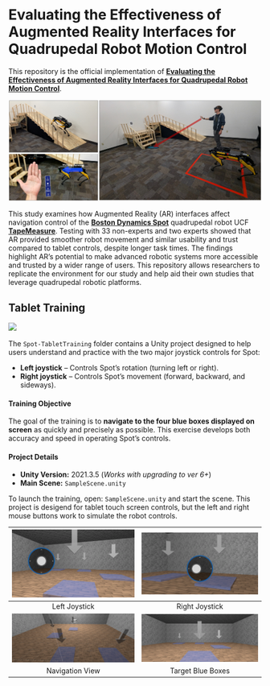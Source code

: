 # Evaluating the Effectiveness of Augmented Reality Interfaces for Quadrupedal Robot Motion Control

This repository is the official implementation of [**Evaluating the Effectiveness of Augmented Reality Interfaces for Quadrupedal Robot Motion Control**](). 

![Heder Imager for project.](images/header.png)

This study examines how Augmented Reality (AR) interfaces affect navigation control of the [**Boston Dynamics Spot**](https://bostondynamics.com/products/spot/) quadrupedal robot UCF [**TapeMeasure**](https://www.instagram.com/ucf.tapemeasure/). Testing with 33 non-experts and two experts showed that AR provided smoother robot movement and similar usability and trust compared to tablet controls, despite longer task times. The findings highlight AR’s potential to make advanced robotic systems more accessible and trusted by a wider range of users. This repository allows researchers to replicate the environment for our study and help aid their own studies that leverage quadrupedal robotic platforms.

## Tablet Training

![](images/TabletTraining2.PNG)

The `Spot-TabletTraining` folder contains a Unity project designed to help users understand and practice with the two major joystick controls for Spot:

- **Left joystick** – Controls Spot’s rotation (turning left or right).
- **Right joystick** – Controls Spot’s movement (forward, backward, and sideways).

#### Training Objective

The goal of the training is to **navigate to the four blue boxes displayed on screen** as quickly and precisely as possible. This exercise develops both accuracy and speed in operating Spot’s controls.

#### Project Details

- **Unity Version:** 2021.3.5  (*Works with upgrading to ver 6+*)
- **Main Scene:** `SampleScene.unity`  

To launch the training, open: `SampleScene.unity` and start the scene. This project is desigend for tablet touch screen controls, but the left and right mouse buttons work to simulate the robot controls.

| ![Joystick Left](images/tablet5.png) | ![Joystick Right](images/tablet4.png) |
|:------------------------------------------:|:---------------------------------------------:|
| Left Joystick                              | Right Joystick                               |
| ![Spot Navigation](images/tablet2.png) | ![Blue Boxes](images/tablet3.png) |
| Navigation View                            | Target Blue Boxes                            |


